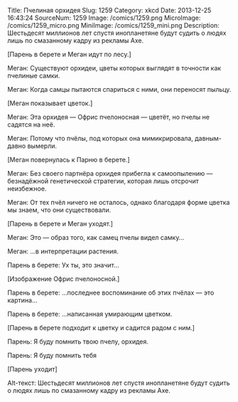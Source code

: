 Title: Пчелиная орхидея 
Slug: 1259 
Category: xkcd 
Date: 2013-12-25 16:43:24 
SourceNum: 1259 
Image: /comics/1259.png 
MicroImage: /comics/1259_micro.png 
MiniImage: /comics/1259_mini.png 
Description: Шестьдесят миллионов лет спустя инопланетяне будут судить о людях лишь по смазанному кадру из рекламы Axe. 

[Парень в берете и Меган идут по лесу.]

Меган: Существуют орхидеи, цветы которых выглядят в точности как пчелиные самки.

Меган: Когда самцы пытаются спариться с ними, они переносят пыльцу.

[Меган показывает цветок.]

Меган: Эта орхидея — Офрис пчелоносная — цветёт, но пчелы не садятся на неё.

Меган: Потому что пчёлы, под которых она мимикрировала, давным-давно вымерли.

[Меган повернулась к Парню в берете.]

Меган: Без своего партнёра орхидея прибегла к самоопылению — безнадёжной генетической стратегии, которая лишь отсрочит неизбежное.

Меган: От тех пчёл ничего не осталось, однако благодаря форме цветка мы знаем, что они существовали.

[Парень в берете и Меган уходят.]

Меган: Это — образ того, как самец пчелы видел самку…

Меган: …в интерпретации растения.

Парень в берете: Ух ты, это значит…

[Изображение Офрис пчелоносной.]

Парень в берете: …последнее воспоминание об этих пчёлах — это картина…

Парень в берете: …написанная умирающим цветком.

[Парень в берете подходит к цветку и садится радом с ним.]

Парень: Я буду помнить твою пчелу, орхидея.

Парень: Я буду помнить тебя

[Парень уходит]

Alt-текст: Шестьдесят миллионов лет спустя инопланетяне будут судить о людях лишь по смазанному кадру из рекламы Axe.